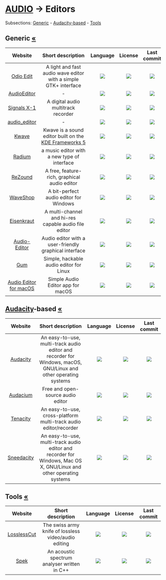 # [AUDIO](https://github.com/forart/HyMPS#-1) -> Editors
Subsections: [Generic](#generic-) - [Audacity-based](#audacity-based-) - [Tools](#tools-)

## Generic [«](#audio---editors)
|Website|Short description|Language|License|Last commit|
|:-:|:-:|:-:|:-:|:-:|
|[Odio Edit](https://tari.in/www/software/odio-edit/)|A light and fast audio wave editor with a simple GTK+ interface|[![](https://img.shields.io/github/languages/top/tari01/odio-edit?color=pink&style=flat-square)](https://github.com/tari01/odio-edit/graphs/contributors)|[![](https://flat.badgen.net/github/license/tari01/odio-edit?label=)](https://github.com/tari01/odio-edit/blob/master/LICENSE)|[![](https://flat.badgen.net/github/last-commit/tari01/odio-edit?label=)](https://github.com/tari01/odio-edit/graphs/code-frequency)|
|[AudioEditor](https://github.com/MarkPatka/AudioEditor-Alpha-)|-|[![](https://img.shields.io/github/languages/top/MarkPatka/AudioEditor-Alpha-?color=pink&style=flat-square)](https://github.com/MarkPatka/AudioEditor-Alpha-/graphs/contributors)|[![](https://flat.badgen.net/github/license/MarkPatka/AudioEditor-Alpha-?label=)](https://github.com/MarkPatka/AudioEditor-Alpha-/blob/master/LICENSE)|[![](https://flat.badgen.net/github/last-commit/MarkPatka/AudioEditor-Alpha-?label=)](https://github.com/MarkPatka/AudioEditor-Alpha-/graphs/code-frequency)|
|[Signals X-1](https://transonic.kohoutech.com/products/signalsx1/signalsx1.html)|A digital audio multitrack recorder|[![](https://img.shields.io/github/languages/top/kohoutech/Signals-X-1?color=pink&style=flat-square)](https://github.com/kohoutech/Signals-X-1/graphs/contributors)|[![](https://flat.badgen.net/github/license/kohoutech/Signals-X-1?label=)](https://github.com/kohoutech/Signals-X-1/blob/master/LICENSE)|[![](https://flat.badgen.net/github/last-commit/kohoutech/Signals-X-1?label=)](https://github.com/kohoutech/Signals-X-1/graphs/code-frequency)|
|[audio_editor](https://github.com/objective-audio/audio_editor)|-|[![](https://img.shields.io/github/languages/top/objective-audio/audio_editor?color=pink&style=flat-square)](https://github.com/objective-audio/audio_editor/graphs/contributors)|[![](https://flat.badgen.net/github/license/objective-audio/audio_editor?label=)](https://github.com/objective-audio/audio_editor/blob/master/LICENSE)|[![](https://flat.badgen.net/github/last-commit/objective-audio/audio_editor?label=)](https://github.com/objective-audio/audio_editor/graphs/code-frequency)|
|[Kwave](https://kwave.sourceforge.net/)|Kwave is a sound editor built on the [KDE Frameworks 5](https://kde.org/)|[![](https://img.shields.io/github/languages/top/KDE/kwave?color=pink&style=flat-square)](https://github.com/KDE/kwave/graphs/contributors)|[![](https://flat.badgen.net/github/license/KDE/kwave?label=)](https://github.com/KDE/kwave/blob/master/LICENSE)|[![](https://flat.badgen.net/github/last-commit/KDE/kwave?label=)](https://github.com/KDE/kwave/graphs/code-frequency)|
|[Radium](http://users.notam02.no/~kjetism/radium/)|a music editor with a new type of interface|[![](https://img.shields.io/github/languages/top/kmatheussen/radium?color=pink&style=flat-square)](https://github.com/kmatheussen/radium/graphs/contributors)|[![](https://flat.badgen.net/github/license/kmatheussen/radium?label=)](https://github.com/kmatheussen/radium/blob/master/LICENSE)|[![](https://flat.badgen.net/github/last-commit/kmatheussen/radium?label=)](https://github.com/kmatheussen/radium/graphs/code-frequency)|
|[ReZound](http://rezound.sourceforge.net/)|A free, feature-rich, graphical audio editor|[![](https://img.shields.io/github/languages/top/ddurham2/rezound?color=pink&style=flat-square)](https://github.com/ddurham2/rezound/graphs/contributors)|[![](https://flat.badgen.net/github/license/ddurham2/rezound?label=)](https://github.com/ddurham2/rezound/blob/master/LICENSE)|[![](https://flat.badgen.net/github/last-commit/ddurham2/rezound?label=)](https://github.com/ddurham2/rezound/graphs/code-frequency)|
|[WaveShop](https://victimofleisure.github.io/WaveShop/)|A bit-perfect audio editor for Windows|[![](https://img.shields.io/github/languages/top/victimofleisure/WaveShop?color=pink&style=flat-square)](https://github.com/victimofleisure/WaveShop/graphs/contributors)|[![](https://flat.badgen.net/github/license/victimofleisure/WaveShop/?label=)](https://github.com/victimofleisure/WaveShop/blob/master/LICENSE)|[![](https://flat.badgen.net/github/last-commit/victimofleisure/WaveShop?label=)](https://github.com/victimofleisure/WaveShop/graphs/code-frequency)|
|[Eisenkraut](https://www.sciss.de/eisenkraut/)|A multi-channel and hi-res capable audio file editor|[![](https://img.shields.io/github/languages/top/Sciss/Eisenkraut?color=pink&style=flat-square)](https://github.com/Sciss/Eisenkraut/graphs/contributors)|[![](https://flat.badgen.net/github/license/Sciss/Eisenkraut?label=)](https://github.com/Sciss/Eisenkraut/blob/master/LICENSE)|[![](https://flat.badgen.net/github/last-commit/Sciss/Eisenkraut?label=)](https://github.com/Sciss/Eisenkraut/graphs/code-frequency)|
|[Audio-Editor](https://github.com/D3RPole96/Audio-Editor)|Audio editor with a user-friendly graphical interface|[![](https://img.shields.io/github/languages/top/D3RPole96/Audio-Editor?color=pink&style=flat-square)](https://github.com/D3RPole96/Audio-Editor/graphs/contributors)|[![](https://flat.badgen.net/github/license/D3RPole96/Audio-Editor?label=)](https://github.com/D3RPole96/Audio-Editor/blob/master/LICENSE)|[![](https://flat.badgen.net/github/last-commit/D3RPole96/Audio-Editor?label=)](https://github.com/D3RPole96/Audio-Editor/graphs/code-frequency)|
|[Gum](https://github.com/stackp/Gum)|Simple, hackable audio editor for Linux|[![](https://img.shields.io/github/languages/top/stackp/Gum?color=pink&style=flat-square)](https://github.com/stackp/Gum/graphs/contributors)|[![](https://flat.badgen.net/badge/license/OWN/blue?label=)](https://github.com/stackp/Gum/blob/master/LICENSE)|[![](https://flat.badgen.net/github/last-commit/stackp/Gum?label=)](https://github.com/stackp/Gum/graphs/code-frequency)|
|[Audio Editor for macOS](https://github.com/russelldzhafarov/audio-editor-macos)|Simple Audio Editor app for macOS|[![](https://img.shields.io/github/languages/top/russelldzhafarov/audio-editor-macos?color=pink&style=flat-square)](https://github.com/russelldzhafarov/audio-editor-macos/graphs/contributors)|[![](https://flat.badgen.net/github/license/russelldzhafarov/audio-editor-macos?label=)](https://github.com/russelldzhafarov/audio-editor-macos/blob/master/LICENSE)|[![](https://flat.badgen.net/github/last-commit/russelldzhafarov/audio-editor-macos?label=)](https://github.com/russelldzhafarov/audio-editor-macos/graphs/code-frequency)|













## [Audacity](https://www.audacityteam.org/)-based [«](#audio---editors)
|Website|Short description|Language|License|Last commit|
|:-:|:-:|:-:|:-:|:-:|
|[Audacity](https://github.com/audacity/audacity)|An easy-to-use, multi-track audio editor and recorder for Windows, macOS, GNU/Linux and other operating systems|[![](https://img.shields.io/github/languages/top/audacity/audacity?color=pink&style=flat-square)](https://github.com/audacity/audacity/graphs/contributors)|[![](https://flat.badgen.net/github/license/audacity/audacity?label=)](https://github.com/audacity/audacity/blob/master/LICENSE)|[![](https://flat.badgen.net/github/last-commit/audacity/audacity?label=)](https://github.com/audacity/audacity/graphs/code-frequency)|
|[Audacium](https://audacium.github.io/audacium/)|Free and open-source audio editor|[![](https://img.shields.io/github/languages/top/SartoxSoftware/audacium?color=pink&style=flat-square)](https://github.com/SartoxSoftware/audacium/graphs/contributors)|[![](https://flat.badgen.net/github/license/SartoxSoftware/audacium?label=)](https://github.com/SartoxSoftware/audacium/blob/master/LICENSE)|[![](https://flat.badgen.net/github/last-commit/SartoxSoftware/audacium?label=)](https://github.com/SartoxSoftware/audacium/graphs/code-frequency)|
|[Tenacity](https://tenacityaudio.org/)|An easy-to-use, cross-platform multi-track audio editor/recorder|[![](https://img.shields.io/github/languages/top/tenacityteam/tenacity?color=pink&style=flat-square)](https://github.com/tenacityteam/tenacity/graphs/contributors)|[![](https://flat.badgen.net/github/license/tenacityteam/tenacity?label=)](https://github.com/tenacityteam/tenacity/blob/master/LICENSE)|[![](https://flat.badgen.net/github/last-commit/tenacityteam/tenacity?label=)](https://github.com/tenacityteam/tenacity/graphs/code-frequency)|
|[Sneedacity](https://github.com/Sneeds-Feed-and-Seed/sneedacity)|An easy-to-use, multi-track audio editor and recorder for Windows, Mac OS X, GNU/Linux and other operating systems|[![](https://img.shields.io/github/languages/top/Sneeds-Feed-and-Seed/sneedacity?color=pink&style=flat-square)](https://github.com/Sneeds-Feed-and-Seed/sneedacity/graphs/contributors)|[![](https://flat.badgen.net/github/license/Sneeds-Feed-and-Seed/sneedacity?label=)](https://github.com/Sneeds-Feed-and-Seed/sneedacity/blob/master/LICENSE)|[![](https://flat.badgen.net/github/last-commit/Sneeds-Feed-and-Seed/sneedacity?label=)](https://github.com/Sneeds-Feed-and-Seed/sneedacity/graphs/code-frequency)|


## Tools [«](#audio---editors)
|Website|Short description|Language|License|Last commit|
|:-:|:-:|:-:|:-:|:-:|
|[LosslessCut](https://mifi.no/losslesscut/)|The swiss army knife of lossless video/audio editing|[![](https://img.shields.io/github/languages/top/mifi/lossless-cut?color=pink&style=flat-square)](https://github.com/mifi/lossless-cut/graphs/contributors)|[![](https://flat.badgen.net/github/license/mifi/lossless-cut?label=)](https://github.com/mifi/lossless-cut/blob/master/LICENSE)|[![](https://flat.badgen.net/github/last-commit/mifi/lossless-cut?label=)](https://github.com/mifi/lossless-cut/graphs/code-frequency)|
|[Spek](http://spek.cc/)|An acoustic spectrum analyser written in C++|[![](https://img.shields.io/github/languages/top/alexkay/spek?color=pink&style=flat-square)](https://github.com/alexkay/spek/graphs/contributors)|[![](https://flat.badgen.net/github/license/alexkay/spek?label=)](https://github.com/alexkay/spek/blob/master/LICENSE)|[![](https://flat.badgen.net/github/last-commit/alexkay/spek?label=)](https://github.com/alexkay/spek/graphs/code-frequency)|
